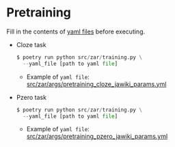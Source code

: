 # Pretraining
Fill in the contents of [yaml files](../src/zar/args) before executing.
- Cloze task
    ```python
    $ poetry run python src/zar/training.py \
      --yaml_file [path to yaml file]
    ```
    - Example of `yaml file`: [src/zar/args/pretraining_cloze_jawiki_params.yml](../src/zar/args/pretraining_cloze_jawiki_params.yml)

- Pzero task
    ```python
    $ poetry run python src/zar/training.py \
      --yaml_file [path to yaml file]
    ```
    - Example of `yaml file`: [src/zar/args/pretraining_pzero_jawiki_params.yml](../src/zar/args/pretraining_pzero_jawiki_params.yml)
